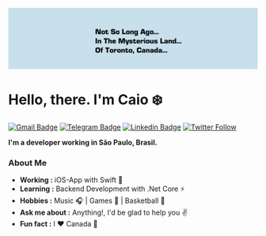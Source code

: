 ![Scott](https://github.com/caioalcn/caioalcn/blob/master/toronto.png "Scott")
# Hello, there. I'm Caio :snowflake:
[![Gmail Badge](https://img.shields.io/badge/-Gmail-c14438?style=flat-square&logo=Gmail&logoColor=white&link=mailto:caioalcntara@gmail.com)](mailto:caioalcntara@gmail.com)
[![Telegram Badge](https://img.shields.io/badge/-Telegram-1ca0f1?style=flat-square&labelColor=1ca0f1&logo=telegram&logoColor=white&link=https://t.me/caioalcn)](https://t.me/caioalcn)
[![Linkedin Badge](https://img.shields.io/badge/-LinkedIn-blue?style=flat-square&logo=Linkedin&logoColor=white&link=https://www.linkedin.com/in/caio-alcantara/)](https://www.linkedin.com/in/caio-alcantara/)
[![Twitter Follow](https://img.shields.io/twitter/follow/caiowk.svg?style=social)](https://twitter.com/caioalcn)

**I'm a developer working in São Paulo, Brasil.**

### About Me
-  **Working :** iOS-App with Swift :iphone:
-  **Learning :** Backend Development with .Net Core :zap:
-  **Hobbies :** Music :headphones: | Games :space_invader: | Basketball :basketball:
-  **Ask me about :** Anything!, I'd be glad to help you :v:
-  **Fun fact :** I :heart: Canada :maple_leaf:
